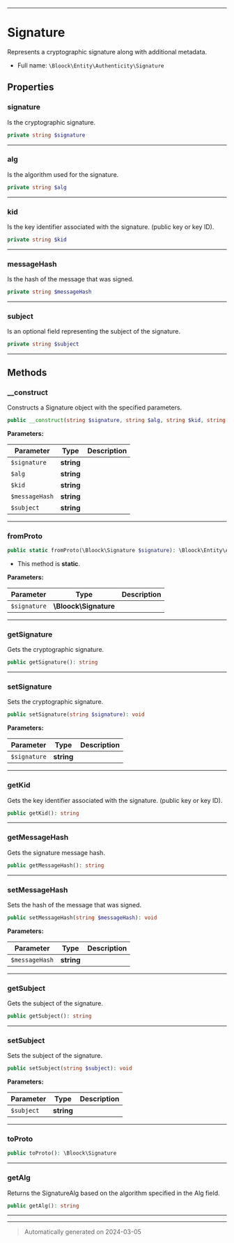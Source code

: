 ***

# Signature

Represents a cryptographic signature along with additional metadata.



* Full name: `\Bloock\Entity\Authenticity\Signature`



## Properties


### signature

Is the cryptographic signature.

```php
private string $signature
```






***

### alg

Is the algorithm used for the signature.

```php
private string $alg
```






***

### kid

Is the key identifier associated with the signature. (public key or key ID).

```php
private string $kid
```






***

### messageHash

Is the hash of the message that was signed.

```php
private string $messageHash
```






***

### subject

Is an optional field representing the subject of the signature.

```php
private string $subject
```






***

## Methods


### __construct

Constructs a Signature object with the specified parameters.

```php
public __construct(string $signature, string $alg, string $kid, string $messageHash, string $subject): mixed
```








**Parameters:**

| Parameter | Type | Description |
|-----------|------|-------------|
| `$signature` | **string** |  |
| `$alg` | **string** |  |
| `$kid` | **string** |  |
| `$messageHash` | **string** |  |
| `$subject` | **string** |  |





***

### fromProto



```php
public static fromProto(\Bloock\Signature $signature): \Bloock\Entity\Authenticity\Signature
```



* This method is **static**.




**Parameters:**

| Parameter | Type | Description |
|-----------|------|-------------|
| `$signature` | **\Bloock\Signature** |  |





***

### getSignature

Gets the cryptographic signature.

```php
public getSignature(): string
```












***

### setSignature

Sets the cryptographic signature.

```php
public setSignature(string $signature): void
```








**Parameters:**

| Parameter | Type | Description |
|-----------|------|-------------|
| `$signature` | **string** |  |





***

### getKid

Gets the key identifier associated with the signature. (public key or key ID).

```php
public getKid(): string
```












***

### getMessageHash

Gets the signature message hash.

```php
public getMessageHash(): string
```












***

### setMessageHash

Sets the hash of the message that was signed.

```php
public setMessageHash(string $messageHash): void
```








**Parameters:**

| Parameter | Type | Description |
|-----------|------|-------------|
| `$messageHash` | **string** |  |





***

### getSubject

Gets the subject of the signature.

```php
public getSubject(): string
```












***

### setSubject

Sets the subject of the signature.

```php
public setSubject(string $subject): void
```








**Parameters:**

| Parameter | Type | Description |
|-----------|------|-------------|
| `$subject` | **string** |  |





***

### toProto



```php
public toProto(): \Bloock\Signature
```












***

### getAlg

Returns the SignatureAlg based on the algorithm specified in the Alg field.

```php
public getAlg(): string
```












***


***
> Automatically generated on 2024-03-05
